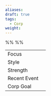 ```yaml
---
aliases: 
draft: true
tags:
  - Corp
weight:
---
```

%%
%%

|              |     |
| ------------ | --- |
| Focus        |     |
| Style        |     |
| Strength     |     |
| Recent Event |     |
| Corp Goal    |     |
